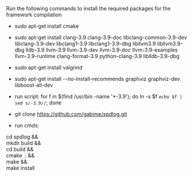 Run the following commands to install the required packages for the framework compilation

- sudo apt-get install cmake
- sudo apt-get install clang-3.9 clang-3.9-doc libclang-common-3.9-dev libclang-3.9-dev libclang1-3.9 libclang1-3.9-dbg libllvm3.9 libllvm3.9-dbg lldb-3.9 llvm-3.9 llvm-3.9-dev llvm-3.9-doc llvm-3.9-examples llvm-3.9-runtime clang-format-3.9 python-clang-3.9 liblldb-3.9-dbg
- sudo apt-get install valgrind
- sudo apt-get install --no-install-recommends graphviz graphviz-dev libboost-all-dev

- run script:
for f in $(find /usr/bin -name '*-3.9');
        do 
        ln -s $f `echo $f | sed s/-3.9//`; 
done


- git clone https://github.com/gabime/spdlog.git

- run cmds:

 cd spdlog && \
        mkdir build && \
        cd build && \
        cmake .. && \
        make && \
        make install

